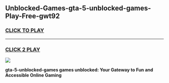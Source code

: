 
## Unblocked-Games-gta-5-unblocked-games-Play-Free-gwt92
<h3>
<a href="https://premium76.site?title=gta-5-unblocked-games&ref=23A">CLICK TO PLAY</a></h3>
<hr>

<h3>
<a href="https://premium76.site?title=gta-5-unblocked-games&ref=23A">CLICK 2 PLAY</a>
  
</h3>

<a href="https://premium76.site?title=gta-5-unblocked-games&ref=23A"><img src="https://clearcache.store/games.png"></a>


**gta-5-unblocked-games games unblocked: Your Gateway to Fun and Accessible Online Gaming**
